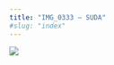```yaml
---
title: "IMG_0333 – SUDA"
#slug: "index"
---
```


[![](/wp-content/IMG_0333-225x300.jpg)](/wp-content/IMG_0333.jpg)